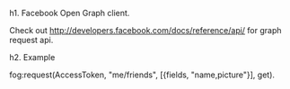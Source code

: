 h1. Facebook Open Graph client. 

Check out http://developers.facebook.com/docs/reference/api/ for graph request api. 

h2. Example

fog:request(AccessToken, "me/friends", [{fields, "name,picture"}], get).

